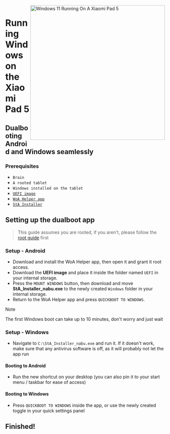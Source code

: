 <img align="right" src="https://raw.githubusercontent.com/erdilS/Port-Windows-11-Xiaomi-Pad-5/main/nabu.png" width="425" alt="Windows 11 Running On A Xiaomi Pad 5">

# Running Windows on the Xiaomi Pad 5

## Dualbooting Android and Windows seamlessly

### Prerequisites
- ```Brain```
- ```A rooted tablet```
- ```Windows installed on the tablet```
- [```UEFI image```](https://github.com/erdilS/Port-Windows-11-Xiaomi-Pad-5/releases/download/UEFI/uefi-v3.img)
- [```WoA Helper app```](https://github.com/erdilS/Port-Windows-11-Xiaomi-Pad-5/releases/download/dualboot/woahelper.apk)
- [```StA Installer```](https://github.com/erdilS/Port-Windows-11-Xiaomi-Pad-5/releases/download/dualboot/StA_Installer_nabu.exe)

## Setting up the dualboot app
> This guide assumes you are rooted, if you aren't, please follow the [root guide](2-rootguide-en.md) first

### Setup - Android
- Download and install the WoA Helper app, then open it and grant it root access.
- Download the **UEFI image** and place it inside the folder named `UEFI` in your internal storage.
- Press the `MOUNT WINDOWS` button, then download and move **StA_Installer_nabu.exe** to the newly created `Windows` folder in your internal storage.
- Return to the WoA Helper app and press `QUICKBOOT TO WINDOWS`.
  
> [!NOTE]
> The first Windows boot can take up to 10 minutes, don't worry and just wait

### Setup - Windows
- Navigate to `C:\StA_Installer_nabu.exe` and run it. If it doesn't work, make sure that any antivirus software is off, as it will probably not let the app run

#### Booting to Android
- Run the new shortcut on your desktop (you can also pin it to your start menu / taskbar for ease of access)

#### Booting to Windows
- Press `QUICKBOOT TO WINDOWS` inside the app, or use the newly created toggle in your quick settings panel
  
## Finished!











